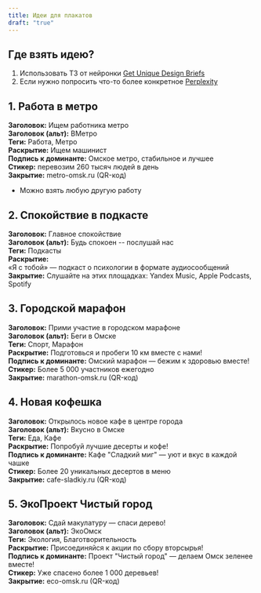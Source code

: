 ```yaml
---
title: Идеи для плакатов
draft: "true"
---
```


## Где взять идею?
1. Использовать ТЗ от нейронки [Get Unique Design Briefs](https://goodbrief.io/)
2. Если нужно попросить что-то более конкретное [Perplexity](https://www.perplexity.ai/)

## 1. Работа в метро

**Заголовок:** Ищем работника метро  
**Заголовок (альт):** ВМетро  
**Теги:** Работа, Метро  
**Раскрытие:** Ищем машинист  
**Подпись к доминанте:** Омское метро, стабильное и лучшее  
**Стикер:** перевозим 260 тысяч людей в день  
**Закрытие:** metro-omsk.ru (QR-код)
- Можно взять любую другую работу

## 2. Спокойствие в подкасте

**Заголовок:** Главное спокойствие  
**Заголовок (альт):** Будь спокоен -- послушай нас  
**Теги:** Подкасты  
**Раскрытие:**  
«Я с тобой» ­— подкаст о психологии в формате аудиосообщений  
**Закрытие:** Слушайте на этих площадках: Yandex Music, Apple Podcasts, Spotify

## 3. Городской марафон

**Заголовок:** Прими участие в городском марафоне  
**Заголовок (альт):** Беги в Омске  
**Теги:** Спорт, Марафон  
**Раскрытие:** Подготовься и пробеги 10 км вместе с нами!  
**Подпись к доминанте:** Омский марафон — бежим к здоровью вместе!  
**Стикер:** Более 5 000 участников ежегодно  
**Закрытие:** marathon-omsk.ru (QR-код)

## 4. Новая кофешка

**Заголовок:** Открылось новое кафе в центре города  
**Заголовок (альт):** Вкусно в Омске  
**Теги:** Еда, Кафе  
**Раскрытие:** Попробуй лучшие десерты и кофе!  
**Подпись к доминанте:** Кафе "Сладкий миг" — уют и вкус в каждой чашке  
**Стикер:** Более 20 уникальных десертов в меню  
**Закрытие:** cafe-sladkiy.ru (QR-код)

## 5. ЭкоПроект Чистый город

**Заголовок:** Сдай макулатуру — спаси дерево!  
**Заголовок (альт):** ЭкоОмск  
**Теги:** Экология, Благотворительность  
**Раскрытие:** Присоединяйся к акции по сбору вторсырья!  
**Подпись к доминанте:** Проект "Чистый город" — делаем Омск зеленее вместе!  
**Стикер:** Уже спасено более 1 000 деревьев!  
**Закрытие:** eco-omsk.ru (QR-код)